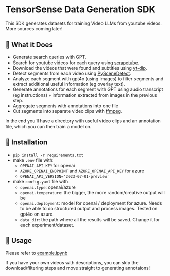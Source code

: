 # TensorSense Data Generation SDK

This SDK generates datasets for training Video LLMs from youtube videos. More sources coming later!

## 🐠 What it Does
- Generate search queries with GPT.
- Search for youtube videos for each query using [scrapetube](https://github.com/dermasmid/scrapetube).
- Download the videos that were found and subtitles using [yt-dlp](https://github.com/yt-dlp/yt-dlp).
- Detect segments from each video using [PySceneDetect](https://github.com/Breakthrough/PySceneDetect).
- Analyze each segment with gpt4o (using images) to filter segments and extract additional useful information (eg overlay text).
- Generate annotations for each segment with GPT using audio transcript (eg instructions) + information extracted from images in the previous step.
- Aggregate segments with annotations into one file
- Cut segments into separate video clips with [ffmpeg](https://ffmpeg.org/).

In the end you'll have a directory with useful video clips and an annotation file, which you can then train a model on.

## 🐬 Installation
- `pip install -r requirements.txt`
- make `.env` file with:
    - `OPENAI_API_KEY` for openai
    - `AZURE_OPENAI_ENDPOINT` and `AZURE_OPENAI_API_KEY` for azure
    - `OPENAI_API_VERSION='2023-07-01-preview'`
- make `config.yaml` file with:
    - `openai.type`: openai/azure
    - `openai.temperature`: the bigger, the more random/creative output will be
    - `openai.deployment`: model for openai / deployment for azure. Needs to be able to do structured output and process images. Tested on gpt4o on azure.
    - `data_dir`: the path where all the results will be saved. Change it for each experiment/dataset.

## 🐙 Usage

Please refer to [example.ipynb](./example.ipynb)

If you have your own videos with descriptions, you can skip the download/filtering steps and move straight to generating annotaions!